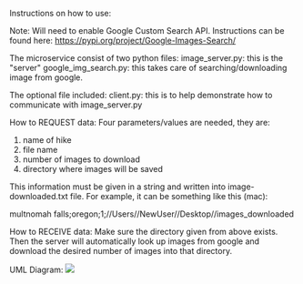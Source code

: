 Instructions on how to use:

Note: Will need to enable Google Custom Search API. Instructions can be found here:
https://pypi.org/project/Google-Images-Search/


The microservice consist of two python files: 
image_server.py: this is the "server"
google_img_search.py: this takes care of searching/downloading image from google.

The optional file included:
client.py: this is to help demonstrate how to communicate with image_server.py

How to REQUEST data:
Four parameters/values are needed, they are:
1) name of hike
2) file name
3) number of images to download
4) directory where images will be saved

This information must be given in a string and written into image-downloaded.txt file. For example, it can be something like this (mac):

multnomah falls;oregon;1;//Users//NewUser//Desktop//images_downloaded

How to RECEIVE data:
Make sure the directory given from above exists. Then the server will automatically look up images from google and download the desired number of images into that directory.


UML Diagram:
![](https://i.imgur.com/IqA4ZsI.png)

